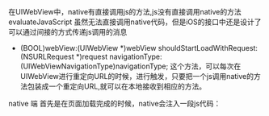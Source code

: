 在UIWebView中，native有直接调用js的方法,js没有直接调用native的方法
evaluateJavaScript
虽然无法直接调用native代码，但是iOS的接口中还是设计了可以通过间接的方式传递js调用的消息

- (BOOL)webView:(UIWebView *)webView shouldStartLoadWithRequest:(NSURLRequest *)request navigationType:(UIWebViewNavigationType)navigationType;
这个方法，可以每次在UIWebView进行重定向URL的时候，进行触发，只要把一个js调用native的方法包装成一个重定向URL,就可以在本地接收到相应的方法。

native 端
首先是在页面加载完成的时候，native会注入一段js代码：